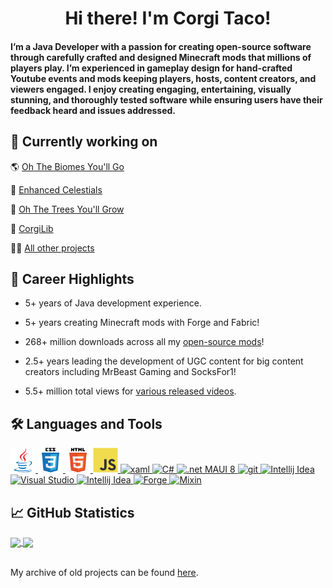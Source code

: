 <h1 align="center">Hi there! I'm Corgi Taco!</h1>
<h4>I’m a Java Developer with a passion for creating open-source software through carefully crafted and designed Minecraft mods that millions of players play. I’m experienced in gameplay design for hand-crafted Youtube events and mods keeping players, hosts, content creators, and viewers engaged. I enjoy creating engaging, entertaining, visually stunning, and thoroughly tested software while ensuring users have their feedback heard and issues addressed.</h4>

<h2>🔭 Currently working on</h2> 

🌎 [Oh The Biomes You'll Go](https://www.curseforge.com/minecraft/mc-mods/oh-the-biomes-youll-go)

🌙 [Enhanced Celestials](https://www.curseforge.com/minecraft/mc-mods/enhanced-celestials)

🌳 [Oh The Trees You'll Grow](https://www.curseforge.com/minecraft/mc-mods/oh-the-trees-youll-grow)

🐶 [CorgiLib](https://www.curseforge.com/minecraft/mc-mods/corgilib)

👨‍💻 [All other projects](https://portfolio.corgitaco.dev/)


<h2>💼 Career Highlights</h2>

- 5+ years of Java development experience.

- 5+ years creating Minecraft mods with Forge and Fabric!

- 268+ million downloads across all my [open-source mods](https://www.curseforge.com/members/corgi_taco/projects)!

- 2.5+ years leading the development of UGC content for big content creators including MrBeast Gaming and SocksFor1!

- 5.5+ million total views for [various released videos](https://www.youtube.com/playlist?list=PLv9ftxjIVZhOWmPEH9VbX282EZzBGV7TB).
 
<h2 align="left">🛠️ Languages and Tools</h2>
<p align="left"> <a href="https://www.java.com" target="_blank" rel="noreferrer"> <img src="https://raw.githubusercontent.com/devicons/devicon/master/icons/java/java-original.svg" alt="java" width="40" height="40"/> </a> <a href="https://www.w3schools.com/css/" target="_blank" rel="noreferrer"> <img src="https://raw.githubusercontent.com/devicons/devicon/master/icons/css3/css3-original-wordmark.svg" alt="css3" width="40" height="40"/> </a>  <a href="https://www.w3.org/html/" target="_blank" rel="noreferrer"> <img src="https://raw.githubusercontent.com/devicons/devicon/master/icons/html5/html5-original-wordmark.svg" alt="html5" width="40" height="40"/> </a>  <a href="https://developer.mozilla.org/en-US/docs/Web/JavaScript" target="_blank" rel="noreferrer"> <img src="https://raw.githubusercontent.com/devicons/devicon/master/icons/javascript/javascript-original.svg" alt="javascript" width="40" height="40"/> </a> <a href="https://learn.microsoft.com/en-us/dotnet/desktop/wpf/xaml/?view=netdesktop-8.0" target="_blank" rel="noreferrer"> <img src="https://user-images.githubusercontent.com/7389110/64734952-8a06ae80-d4df-11e9-830a-2c451a6c0694.png" alt="xaml" width="40" height="40"/> </a> <a href="https://learn.microsoft.com/en-us/dotnet/csharp/" target="_blank" rel="noreferrer"> <img src="https://upload.wikimedia.org/wikipedia/commons/thumb/d/d2/C_Sharp_Logo_2023.svg/1200px-C_Sharp_Logo_2023.svg.png" alt="C#" width="40" height="40"/> <a href="https://dotnet.microsoft.com/en-us/apps/maui" target="_blank" rel="noreferrer"> <img src="https://raw.githubusercontent.com/dotnet/maui-samples/d8e7f0227d2e0b4d044e4ae672d94922eba02e03/8.0/Beginners-Series/MauiApp2/Resources/Images/dotnet_bot.svg" alt=".net MAUI 8" width="40" height="40"/> </a> <a href="https://git-scm.com/" target="_blank" rel="noreferrer"> <img src="https://www.vectorlogo.zone/logos/git-scm/git-scm-icon.svg" alt="git" width="40" height="40"/> </a> <a href="https://www.jetbrains.com/idea/" target="_blank" rel="noreferrer"> <img src="https://upload.wikimedia.org/wikipedia/commons/thumb/9/9c/IntelliJ_IDEA_Icon.svg/800px-IntelliJ_IDEA_Icon.svg.png" alt="Intellij Idea" width="40" height="40"/> <a href="https://visualstudio.microsoft.com/" target="_blank" rel="noreferrer"> <img src="https://upload.wikimedia.org/wikipedia/commons/thumb/5/59/Visual_Studio_Icon_2019.svg/2060px-Visual_Studio_Icon_2019.svg.png" alt="Visual Studio" width="40" height="40"/> </a> <a href="https://fabricmc.net/" target="_blank" rel="noreferrer"> <img src="https://fabricmc.net/assets/logo.png" alt="Intellij Idea" width="40" height="40"/> </a> <a href="https://fabricmc.net/" target="_blank" rel="noreferrer"> <img src="https://avatars.githubusercontent.com/u/1390178?s=200&v=4" alt="Forge" width="40" height="40"/> </a> <a href="https://github.com/SpongePowered/Mixin" target="_blank" rel="noreferrer"> <img src="https://github.com/SpongePowered/Mixin/blob/master/docs/javadoc/resources/logo.png?raw=true" alt="Mixin" height="40"/> </a> </p> 

<h2 align="left">📈 GitHub Statistics</h2>

<a href="https://github.com/corgitaco">
  <img height=200 align="center" src="https://github-readme-stats.vercel.app/api?username=corgitaco&theme=merko&rank_icon=percentile&include_all_commits=true&card_width=320" />
</a>
<a href="https://github.com/corgitaco">
  <img height=200 align="center" src="https://github-readme-stats.vercel.app/api/top-langs?username=corgitaco&theme=merko&layout=compact&langs_count=10&card_width=320"/>
</a>

<br>
<br>

My archive of old projects can be found [here](https://github.com/CorgiTaco-Archive).
